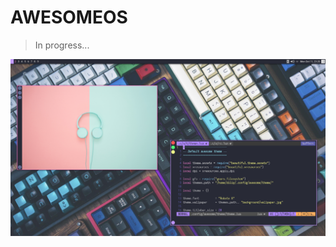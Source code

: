 # AWESOMEOS

> In progress...

![screenshot](https://github.com/TechnicalDC/AwesomeOS/blob/main/images/2021-10-11-232032_1366x768_scrot.png)
